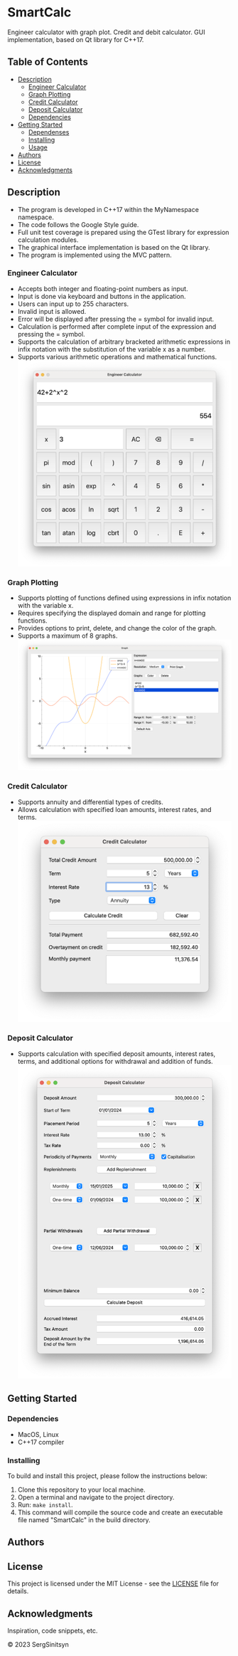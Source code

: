 # SmartCalc
Engineer calculator with graph plot. Credit and debit calculator. GUI implementation, based on Qt library  for C++17.

## Table of Contents
- [Description](#description)
    - [Engineer Calculator](#engineer-calculator)
    - [Graph Plotting](#graph-plotting)
    - [Credit Calculator](#credit-calculator)
    - [Deposit Calculator](#deposit-calculator)
    - [Dependencies](#dependencies)
- [Getting Started](#getting-started)
    - [Dependenses](#dependencies)
    - [Installing](#installing)
    - [Usage](#usage)
- [Authors](#authors)
- [License](#license)
- [Acknowledgments](#acknowledgments)

## Description
- The program is developed in C++17 within the MyNamespace namespace.
- The code follows the Google Style guide.
- Full unit test coverage is prepared using the GTest library for expression calculation modules.
- The graphical interface implementation is based on the Qt library.
- The program is implemented using the MVC pattern.

### Engineer Calculator
- Accepts both integer and floating-point numbers as input.
- Input is done via keyboard and buttons in the application.
- Users can input up to 255 characters.
- Invalid input is allowed.
- Error will be displayed after pressing the = symbol for invalid input.
- Calculation is performed after complete input of the expression and pressing the = symbol.
- Supports the calculation of arbitrary bracketed arithmetic expressions in infix notation with the substitution of the variable x as a number.
- Supports various arithmetic operations and mathematical functions.
![engineer](images/engineer.png)

### Graph Plotting
- Supports plotting of functions defined using expressions in infix notation with the variable x.
- Requires specifying the displayed domain and range for plotting functions.
- Provides options to print, delete, and change the color of the graph.
- Supports a maximum of 8 graphs.
![graph_plotting](images/graph_plotting.png)

### Credit Calculator
- Supports annuity and differential types of credits.
- Allows calculation with specified loan amounts, interest rates, and terms.
![credit](images/credit.png)

### Deposit Calculator
- Supports calculation with specified deposit amounts, interest rates, terms, and additional options for withdrawal and addition of funds.
![deposit](images/deposit.png)


## Getting Started

### Dependencies

- MacOS, Linux
- C++17 compiler

### Installing

To build and install this project, please follow the instructions below:
1. Clone this repository to your local machine.
2. Open a terminal and navigate to the project directory.
3. Run: `make install`.
4. This command will compile the source code and create an executable file named "SmartCalc" in the build directory.



## Authors

## License

This project is licensed under the MIT License - see the [LICENSE](LICENSE.txt) file for details.

## Acknowledgments

Inspiration, code snippets, etc.
<!-- * [1-readme]()
* [2]
* [3]
* [4]
* [5] -->

© 2023 SergSinitsyn
